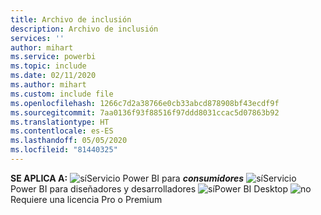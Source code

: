 ```yaml
---
title: Archivo de inclusión
description: Archivo de inclusión
services: ''
author: mihart
ms.service: powerbi
ms.topic: include
ms.date: 02/11/2020
ms.author: mihart
ms.custom: include file
ms.openlocfilehash: 1266c7d2a38766e0cb33abcd878908bf43ecdf9f
ms.sourcegitcommit: 7aa0136f93f88516f97ddd8031ccac5d07863b92
ms.translationtype: HT
ms.contentlocale: es-ES
ms.lasthandoff: 05/05/2020
ms.locfileid: "81440325"
---
```

<Token>**SE APLICA A:** ![sí](media/yes.png)Servicio Power BI para ***consumidores*** ![sí](media/yes.png)Servicio Power BI para diseñadores y desarrolladores ![sí](media/yes.png)Power BI Desktop ![no](media/no.png)Requiere una licencia Pro o Premium </Token>